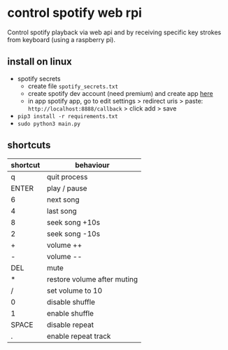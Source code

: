# control spotify web rpi
Control spotify playback via web api and by receiving specific key strokes from keyboard (using a raspberry pi).

## install on linux
* spotify secrets
  * create file `spotify_secrets.txt`
  * create spotify dev account (need premium) and create app [here](https://developer.spotify.com/dashboard/login)
  * in app spotify app, go to edit settings > redirect uris > paste: `http://localhost:8888/callback` > click add > save
* `pip3 install -r requirements.txt`
* `sudo python3 main.py`

## shortcuts
shortcut | behaviour
--- | ---
q | quit process
ENTER | play / pause
6 | next song
4 | last song
8 | seek song +10s
2 | seek song -10s
\+ | volume ++
\- | volume --
DEL | mute
\* | restore volume after muting
/ | set volume to 10
0 | disable shuffle
1 | enable shuffle
SPACE | disable repeat
. | enable repeat track
